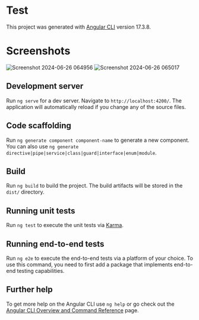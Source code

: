 # Test

This project was generated with [Angular CLI](https://github.com/angular/angular-cli) version 17.3.8.
# Screenshots
![Screenshot 2024-06-26 064956](https://github.com/sudo-script/test/assets/87933819/c08d52e4-f3ee-4632-af78-5dab9caeb7c6)
![Screenshot 2024-06-26 065017](https://github.com/sudo-script/test/assets/87933819/10641340-3072-4de5-a5ae-629b6149a658)


## Development server

Run `ng serve` for a dev server. Navigate to `http://localhost:4200/`. The application will automatically reload if you change any of the source files.

## Code scaffolding

Run `ng generate component component-name` to generate a new component. You can also use `ng generate directive|pipe|service|class|guard|interface|enum|module`.

## Build

Run `ng build` to build the project. The build artifacts will be stored in the `dist/` directory.

## Running unit tests

Run `ng test` to execute the unit tests via [Karma](https://karma-runner.github.io).

## Running end-to-end tests

Run `ng e2e` to execute the end-to-end tests via a platform of your choice. To use this command, you need to first add a package that implements end-to-end testing capabilities.

## Further help

To get more help on the Angular CLI use `ng help` or go check out the [Angular CLI Overview and Command Reference](https://angular.io/cli) page.
